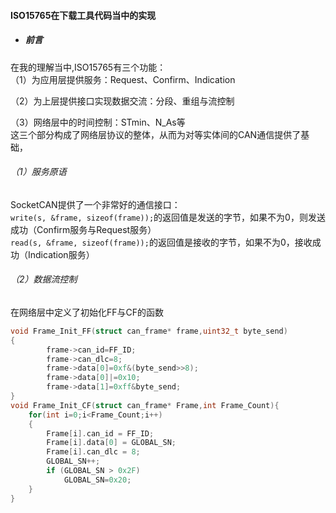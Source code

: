 #### ISO15765在下载工具代码当中的实现

* ##### 前言

在我的理解当中,ISO15765有三个功能：  
（1）为应用层提供服务：Request、Confirm、Indication

（2）为上层提供接口实现数据交流：分段、重组与流控制

（3）网络层中的时间控制：STmin、N\_As等  
这三个部分构成了网络层协议的整体，从而为对等实体间的CAN通信提供了基础，

###### （1）服务原语

SocketCAN提供了一个非常好的通信接口：  
`write(s, &frame, sizeof(frame));`的返回值是发送的字节，如果不为0，则发送成功（Confirm服务与Request服务）  
`read(s, &frame, sizeof(frame));`的返回值是接收的字节，如果不为0，接收成功（Indication服务）

###### （2）数据流控制

在网络层中定义了初始化FF与CF的函数

```c
void Frame_Init_FF(struct can_frame* frame,uint32_t byte_send)
{
        frame->can_id=FF_ID;
        frame->can_dlc=8;
        frame->data[0]=0xf&(byte_send>>8);
        frame->data[0]|=0x10;
        frame->data[1]=0xff&byte_send;
}
void Frame_Init_CF(struct can_frame* Frame,int Frame_Count){
    for(int i=0;i<Frame_Count;i++)
    {
        Frame[i].can_id = FF_ID;
        Frame[i].data[0] = GLOBAL_SN;
        Frame[i].can_dlc = 8;
        GLOBAL_SN++;
        if (GLOBAL_SN > 0x2F)
            GLOBAL_SN=0x20;
    }
}
```



